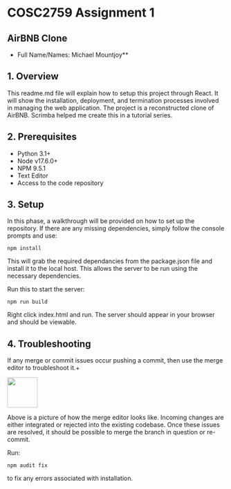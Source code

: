 # COSC2759 Assignment 1
## AirBNB Clone
- Full Name/Names: Michael Mountjoy**

## 1. Overview 
This readme.md file will explain how to setup this project through React. It will show the installation,
deployment, and termination processes involved in managing the web application. The project is a reconstructed clone
of AirBNB. Scrimba helped me create this in a tutorial series.

## 2. Prerequisites 
- Python 3.1+
- Node v17.6.0+
- NPM 9.5.1 
- Text Editor
- Access to the code repository

## 3. Setup
In this phase, a walkthrough will be provided on how to set up the repository.
If there are any missing dependencies, simply follow the console prompts and use:

`npm install `

This will grab the required dependancies from the package.json file and install
it to the local host. This allows the server to be run using the necessary
dependencies.

Run this to start the server:

`npm run build `

Right click index.html and run. The server should appear in your browser and should be viewable.

## 4. Troubleshooting
If any merge or commit issues occur pushing a commit, then use the merge editor to troubleshoot it.+

<img src="/img/13-troubleshoot-merge.png" style="height: 70px;"/>

Above is a picture of how the merge editor looks like. Incoming changes are either
integrated or rejected into the existing codebase. Once these issues are resolved,
it should be possible to merge the branch in question or re-commit.

Run:

`npm audit fix` 

to fix any errors associated with installation.
